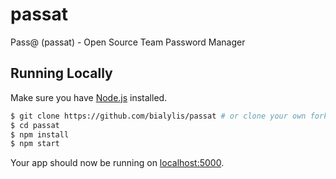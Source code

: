 # passat
Pass@ (passat) - Open Source Team Password Manager


## Running Locally

Make sure you have [Node.js](http://nodejs.org/) installed.

```sh
$ git clone https://github.com/bialylis/passat # or clone your own fork
$ cd passat
$ npm install
$ npm start
```

Your app should now be running on [localhost:5000](http://localhost:5000/).

